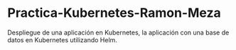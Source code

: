 # Practica-Kubernetes-Ramon-Meza

Despliegue de una aplicación en Kubernetes, la aplicación con una base de datos en Kubernetes utilizando Helm.

